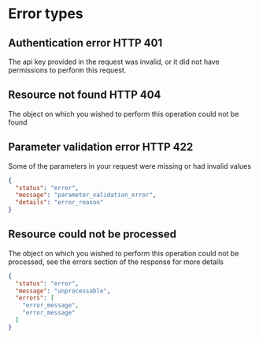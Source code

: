 # Error types

## Authentication error **HTTP 401**
The api key provided in the request was invalid, or it did not have permissions to perform this request.

## Resource not found **HTTP 404**
The object on which you wished to perform this operation could not be found

## Parameter validation error **HTTP 422**
Some of the parameters in your request were missing or had invalid values

```json
{
  "status": "error",
  "message": "parameter_validation_error",
  "details": "error_reason"
}
```

## Resource could not be processed
The object on which you wished to perform this operation could not be processed,
see the errors section of the response for more details

```json
{
  "status": "error",
  "message": "unprocessable",
  "errors": [
    "error_message",
    "error_message"
  ]
}
```
